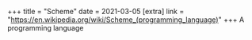 +++
title = "Scheme"
date = 2021-03-05
[extra]
link = "https://en.wikipedia.org/wiki/Scheme_(programming_language)"
+++
A programming language

